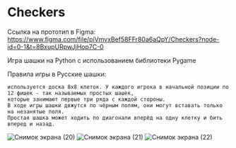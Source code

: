 # Checkers

Ссылка на прототип в Figma: https://www.figma.com/file/piVmvxBef58FFr80a6aQpY/Checkers?node-id=0-1&t=8BxupURpwJjHop7C-0

Игра шашки на Python с использованием библиотеки Pygame

Правила игры в Русские шашки:
  
    используется доска 8x8 клеток. У каждого игрока в начальной позиции по 12 фишек - так называемых простых шашек, 
    которые занимают первые три ряда с каждой стороны.
    В ходе игры шашки двжутся по чёрным полям, они могут вставать только на незанятые поля. 
    Простая шашка может ходить по диагонали вперёд на одну клетку и бить вперед и назад.
![Снимок экрана (20)](https://github.com/DariaVerseau/Checkers/assets/107678604/475b1901-3998-47f0-9c3f-28ce01f19bfc)
![Снимок экрана (21)](https://github.com/DariaVerseau/Checkers/assets/107678604/834807ac-d522-47f6-9303-b684e7d35632)
![Снимок экрана (22)](https://github.com/DariaVerseau/Checkers/assets/107678604/374a2c62-17fb-4aef-a078-592a22844da0)
